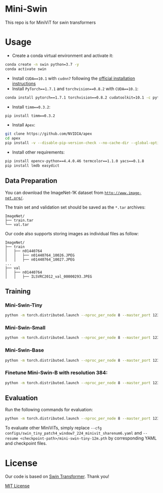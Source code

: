 # Mini-Swin

This repo is for MiniViT for swin transformers

# Usage

- Create a conda virtual environment and activate it:

```bash
conda create -n swin python=3.7 -y
conda activate swin
```

- Install `CUDA==10.1` with `cudnn7` following
  the [official installation instructions](https://docs.nvidia.com/cuda/cuda-installation-guide-linux/index.html)
- Install `PyTorch==1.7.1` and `torchvision==0.8.2` with `CUDA==10.1`:

```bash
conda install pytorch==1.7.1 torchvision==0.8.2 cudatoolkit=10.1 -c pytorch
```

- Install `timm==0.3.2`:

```bash
pip install timm==0.3.2
```

- Install `Apex`:

```bash
git clone https://github.com/NVIDIA/apex
cd apex
pip install -v --disable-pip-version-check --no-cache-dir --global-option="--cpp_ext" --global-option="--cuda_ext" ./
```

- Install other requirements:

```bash
pip install opencv-python==4.4.0.46 termcolor==1.1.0 yacs==0.1.8
pip install lmdb easydict
```

## Data Preparation

You can download the ImageNet-1K dataset from [`http://www.image-net.org/`](http://www.image-net.org/).

The train set and validation set should be saved as the `*.tar` archives:

```
ImageNet/
├── train.tar
└── val.tar
```

Our code also supports storing images as individual files as follow:
```
ImageNet/
├── train
│   ├── n01440764
│   │   ├── n01440764_10026.JPEG
│   │   ├── n01440764_10027.JPEG
...
├── val
│   ├── n01440764
│   │   ├── ILSVRC2012_val_00000293.JPEG
```


## Training


### Mini-Swin-Tiny
```bash
python -m torch.distributed.launch --nproc_per_node 8 --master_port 1234 main.py --cfg configs/swin_tiny_patch4_window7_224_minivit_sharenum6.yaml --data-path <data-path>  --output <output-folder> --tag mini-swin-tiny --batch-size 128 --is_sep_layernorm --is_transform_heads --is_transform_ffn --do_distill --alpha 0.0 --teacher <teacher-path> --attn_loss --hidden_loss --hidden_relation --student_layer_list 11_9_7_5_3_1 --teacher_layer_list 23_21_15_9_3_1 --hidden_weight 0.1
```

### Mini-Swin-Small
```bash
python -m torch.distributed.launch --nproc_per_node 8 --master_port 1234 main.py --cfg configs/swin_small_patch4_window7_224_minivit_sharenum2.yaml --data-path <data-path>  --output <output-folder> --tag mini-swin-small --batch-size 128 --is_sep_layernorm --is_transform_heads --is_transform_ffn --do_distill --alpha 0.0 --teacher <teacher-path> --attn_loss --hidden_loss --hidden_relation --student_layer_list 23_21_15_9_3_1 --teacher_layer_list 23_21_15_9_3_1 --hidden_weight 0.1
```

### Mini-Swin-Base
```bash
python -m torch.distributed.launch --nproc_per_node 8 --master_port 1234 main.py --cfg configs/swin_base_patch4_window7_224_minivit_sharenum2.yaml --data-path <data-path>  --output <output-folder> --tag mini-swin-base --batch-size 128 --is_sep_layernorm --is_transform_heads --is_transform_ffn --do_distill --alpha 0.0 --teacher <teacher-path> --attn_loss --hidden_loss --hidden_relation --student_layer_list 23_21_15_9_3_1 --teacher_layer_list 23_21_15_9_3_1 --hidden_weight 0.1
```

### Finetune Mini-Swin-B with resolution 384:
```bash
python -m torch.distributed.launch --nproc_per_node 8 --master_port 1234 main.py --cfg configs/swin_base_patch4_window7_224to384_minivit_sharenum2_adamw.yaml --data-path <data-path>  --output <output-folder> --tag mini-swin-base-224to384 --batch-size 16 --accumulation-steps 2 --is_sep_layernorm --is_transform_heads --is_transform_ffn --resume <model-224-ckpt> --resume_weight_only --train_224to384
```

## Evaluation

Run the following commands for evaluation:

```bash
python -m torch.distributed.launch --nproc_per_node 8 --master_port 1234 main.py --cfg configs/swin_tiny_patch4_window7_224_minivit_sharenum6.yaml --data-path /sdb/imagenet --batch-size 64 --tag inference --is_sep_layernorm --is_transform_ffn --is_transform_heads --resume <checkpoint-path>/mini-swin-tiny-12m.pth
```
To evaluate other MiniViTs, simply replace `--cfg configs/swin_tiny_patch4_window7_224_minivit_sharenum6.yaml` and `--resume <checkpoint-path>/mini-swin-tiny-12m.pth` by corresponding YAML and checkpoint files.

# License
Our code is based on [Swin Transformer](https://github.com/microsoft/Swin-Transformer). Thank you!

[MIT License](./LICENSE)
